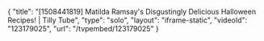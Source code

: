 {
    "title": "[1508441819] Matilda Ramsay's Disgustingly Delicious Halloween Recipes! | Tilly Tube",
    "type": "solo",
    "layout": "iframe-static",
    "videoId": "123179025",
    "url": "\/tvpembed\/123179025"
}